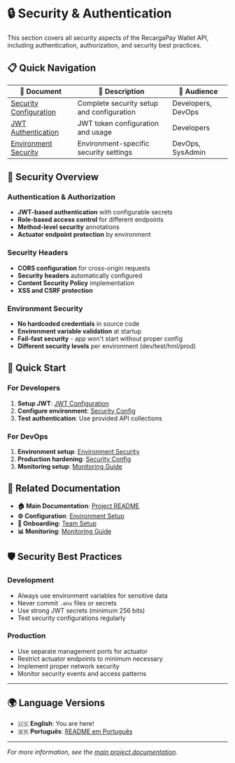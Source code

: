 # 🔒 Security & Authentication

This section covers all security aspects of the RecargaPay Wallet API, including authentication, authorization, and security best practices.

## 📋 Quick Navigation

| 📄 Document | 📝 Description | 🎯 Audience |
|-------------|----------------|-------------|
| [Security Configuration](security-config.md) | Complete security setup and configuration | Developers, DevOps |
| [JWT Authentication](security-config.md) | JWT token configuration and usage | Developers |
| [Environment Security](../../configuration/en/environment-setup.md#security-configuration) | Environment-specific security settings | DevOps, SysAdmin |

## 🎯 Security Overview

### Authentication & Authorization
- **JWT-based authentication** with configurable secrets
- **Role-based access control** for different endpoints
- **Method-level security** annotations
- **Actuator endpoint protection** by environment

### Security Headers
- **CORS configuration** for cross-origin requests
- **Security headers** automatically configured
- **Content Security Policy** implementation
- **XSS and CSRF protection**

### Environment Security
- **No hardcoded credentials** in source code
- **Environment variable validation** at startup
- **Fail-fast security** - app won't start without proper config
- **Different security levels** per environment (dev/test/hml/prod)

## 🚀 Quick Start

### For Developers
1. **Setup JWT**: [JWT Configuration](security-config.md)
2. **Configure environment**: [Security Config](security-config.md)
3. **Test authentication**: Use provided API collections

### For DevOps
1. **Environment setup**: [Environment Security](../../configuration/en/environment-setup.md#security-configuration)
2. **Production hardening**: [Security Config](security-config.md)
3. **Monitoring setup**: [Monitoring Guide](../../monitoring/en/README.md)

## 🔗 Related Documentation

- **🏠 Main Documentation**: [Project README](../../../README.md)
- **⚙️ Configuration**: [Environment Setup](../../configuration/en/)
- **🚀 Onboarding**: [Team Setup](../../onboarding/en/)
- **📊 Monitoring**: [Monitoring Guide](../../monitoring/en/README.md)

## 🛡️ Security Best Practices

### Development
- Always use environment variables for sensitive data
- Never commit `.env` files or secrets
- Use strong JWT secrets (minimum 256 bits)
- Test security configurations regularly

### Production
- Use separate management ports for actuator
- Restrict actuator endpoints to minimum necessary
- Implement proper network security
- Monitor security events and access patterns

---

## 🌍 Language Versions

- 🇺🇸 **English**: You are here!
- 🇧🇷 **Português**: [README em Português](../pt/README.md)

---

*For more information, see the [main project documentation](../../../README.md).*
